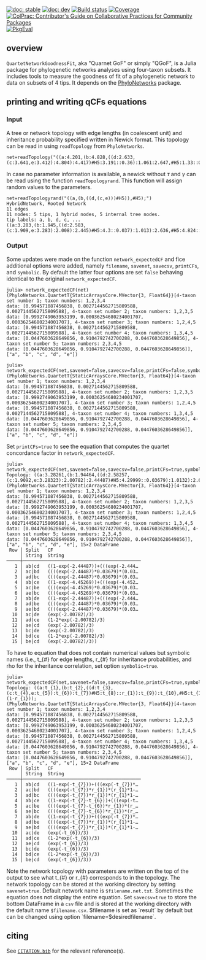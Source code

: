 [![doc: stable](https://img.shields.io/badge/docs-stable-blue.svg)](https://JuliaPhylo.github.io/QuartetNetworkGoodnessFit.jl/stable)
[![doc: dev](https://img.shields.io/badge/docs-dev-blue.svg)](https://JuliaPhylo.github.io/QuartetNetworkGoodnessFit.jl/dev)
[![Build status](https://github.com/JuliaPhylo/QuartetNetworkGoodnessFit.jl/workflows/CI/badge.svg?branch=master)](https://github.com/JuliaPhylo/QuartetNetworkGoodnessFit.jl/actions)
[![Coverage](https://codecov.io/gh/JuliaPhylo/QuartetNetworkGoodnessFit.jl/branch/master/graph/badge.svg)](https://codecov.io/gh/JuliaPhylo/QuartetNetworkGoodnessFit.jl)
[![ColPrac: Contributor's Guide on Collaborative Practices for Community Packages](https://img.shields.io/badge/ColPrac-Contributor's%20Guide-blueviolet)](https://github.com/SciML/ColPrac)
[![PkgEval](https://JuliaCI.github.io/NanosoldierReports/pkgeval_badges/Q/QuartetNetworkGoodnessFit.svg)](https://JuliaCI.github.io/NanosoldierReports/pkgeval_badges/report.html)

## overview

`QuartetNetworkGoodnessFit`, aka "Quarnet GoF" or simply "QGoF",
is a Julia package for phylogenetic networks analyses using four-taxon subsets.
It includes tools to measure the
goodness of fit of a phylogenetic network to data on subsets of 4 tips.
It depends on the [PhyloNetworks](https://github.com/JuliaPhylo/PhyloNetworks.jl)
package.

## printing and writing qCFs equations
### Input
A tree or network topology with edge lengths (in coalescent unit) and inheritance probability specified written in Newick format. This topology can be read in using `readTopology` from `PhyloNetworks`.
```
net=readTopology("((a:4.201,(b:4.828,((d:2.633,(c:3.641,e:3.412):4.804):4.417)#H5:3.191::0.36):1.061:2.647,#H5:1.33::0.64);")
```

In case no parameter information is available, a newick without $\tau$ and $\gamma$ can be read using the function `readTopologyrand`. This function will assign random values to the parameters.
```
net=readTopologyrand("((a,(b,((d,(c,e)))#H5)),#H5);")
HybridNetwork, Rooted Network
11 edges
11 nodes: 5 tips, 1 hybrid nodes, 5 internal tree nodes.
tip labels: a, b, d, c, ...
((a:3.283,(b:1.945,((d:2.583,(c:1.909,e:3.283):2.008):2.445)#H5:4.3::0.037):1.013):2.636,#H5:4.824::0.963);
```
### Output
Some updates were made on the function `network_expectedCF` and fice additional options were added, namely `filename`, `savenet`, `savecsv`, `printCFs`, and `symbolic`. By default the latter four options are set `false` behaving identical to the original `network_expectedCF`. 
```
julia> network_expectedCF(net)
(PhyloNetworks.QuartetT{StaticArraysCore.MVector{3, Float64}}[4-taxon set number 1; taxon numbers: 1,2,3,4
data: [0.994571087456838, 0.0027144562715809588, 0.0027144562715809588], 4-taxon set number 2; taxon numbers: 1,2,3,5
data: [0.9992749063953199, 0.00036254680234001707, 0.00036254680234001707], 4-taxon set number 3; taxon numbers: 1,2,4,5
data: [0.994571087456838, 0.0027144562715809588, 0.0027144562715809588], 4-taxon set number 4; taxon numbers: 1,3,4,5
data: [0.0447603628649856, 0.9104792742700288, 0.0447603628649856], 4-taxon set number 5; taxon numbers: 2,3,4,5
data: [0.0447603628649856, 0.9104792742700288, 0.0447603628649856]], ["a", "b", "c", "d", "e"])

julia> network_expectedCF(net,savenet=false,savecsv=false,printCFs=false,symbolic=false)
(PhyloNetworks.QuartetT{StaticArraysCore.MVector{3, Float64}}[4-taxon set number 1; taxon numbers: 1,2,3,4
data: [0.994571087456838, 0.0027144562715809588, 0.0027144562715809588], 4-taxon set number 2; taxon numbers: 1,2,3,5
data: [0.9992749063953199, 0.00036254680234001707, 0.00036254680234001707], 4-taxon set number 3; taxon numbers: 1,2,4,5
data: [0.994571087456838, 0.0027144562715809588, 0.0027144562715809588], 4-taxon set number 4; taxon numbers: 1,3,4,5
data: [0.0447603628649856, 0.9104792742700288, 0.0447603628649856], 4-taxon set number 5; taxon numbers: 2,3,4,5
data: [0.0447603628649856, 0.9104792742700288, 0.0447603628649856]], ["a", "b", "c", "d", "e"])
```

Set `printCFs=true` to see the equation that computes the quartet concordance factor in `network_expectedCF`.
```
julia> network_expectedCF(net,savenet=false,savecsv=false,printCFs=true,symbolic=false)
Topology: ((a:3.28261,(b:1.94464,((d:2.58257,(c:1.9092,e:3.28323):2.00782):2.44487)#H5:4.29999::0.03679):1.0132):2.6364,#H5:4.82378::0.96321);
(PhyloNetworks.QuartetT{StaticArraysCore.MVector{3, Float64}}[4-taxon set number 1; taxon numbers: 1,2,3,4
data: [0.994571087456838, 0.0027144562715809588, 0.0027144562715809588], 4-taxon set number 2; taxon numbers: 1,2,3,5
data: [0.9992749063953199, 0.00036254680234001707, 0.00036254680234001707], 4-taxon set number 3; taxon numbers: 1,2,4,5
data: [0.994571087456838, 0.0027144562715809588, 0.0027144562715809588], 4-taxon set number 4; taxon numbers: 1,3,4,5
data: [0.0447603628649856, 0.9104792742700288, 0.0447603628649856], 4-taxon set number 5; taxon numbers: 2,3,4,5
data: [0.0447603628649856, 0.9104792742700288, 0.0447603628649856]], ["a", "b", "c", "d", "e"], 15×2 DataFrame
 Row │ Split   CF
     │ String  String
─────┼───────────────────────────────────────────
   1 │ ab|cd   ((1-exp(-2.44487))+(((exp(-2.444…
   2 │ ac|bd   ((((exp(-2.44487)*0.03679)*(0.03…
   3 │ ad|bc   ((((exp(-2.44487)*0.03679)*(0.03…
   4 │ ab|ce   ((1-exp(-4.45269))+(((exp(-4.452…
   5 │ ac|be   ((((exp(-4.45269)*0.03679)*(0.03…
   6 │ ae|bc   ((((exp(-4.45269)*0.03679)*(0.03…
   7 │ ab|de   ((1-exp(-2.44487))+(((exp(-2.444…
   8 │ ad|be   ((((exp(-2.44487)*0.03679)*(0.03…
   9 │ ae|bd   ((((exp(-2.44487)*0.03679)*(0.03…
  10 │ ac|de   (exp(-2.00782)/3)
  11 │ ad|ce   (1-2*exp(-2.00782)/3)
  12 │ ae|cd   (exp(-2.00782)/3)
  13 │ bc|de   (exp(-2.00782)/3)
  14 │ bd|ce   (1-2*exp(-2.00782)/3)
  15 │ be|cd   (exp(-2.00782)/3))
```
To have to equation that does not contain numerical values but symbolic names (i.e., t_{#} for edge lengths, r_{#} for inheritance probabilities, and rho for the inheritance correlation, set option `symbolic=true`.
```
julia> network_expectedCF(net,savenet=false,savecsv=false,printCFs=true,symbolic=true)
Topology: ((a:t_{1},(b:t_{2},((d:t_{3},(c:t_{4},e:t_{5}):t_{6}):t_{7})#H5:t_{8}::r_{1}):t_{9}):t_{10},#H5:t_{11}::(1-r_{1}));
(PhyloNetworks.QuartetT{StaticArraysCore.MVector{3, Float64}}[4-taxon set number 1; taxon numbers: 1,2,3,4
data: [0.994571087456838, 0.0027144562715809588, 0.0027144562715809588], 4-taxon set number 2; taxon numbers: 1,2,3,5
data: [0.9992749063953199, 0.00036254680234001707, 0.00036254680234001707], 4-taxon set number 3; taxon numbers: 1,2,4,5
data: [0.994571087456838, 0.0027144562715809588, 0.0027144562715809588], 4-taxon set number 4; taxon numbers: 1,3,4,5
data: [0.0447603628649856, 0.9104792742700288, 0.0447603628649856], 4-taxon set number 5; taxon numbers: 2,3,4,5
data: [0.0447603628649856, 0.9104792742700288, 0.0447603628649856]], ["a", "b", "c", "d", "e"], 15×2 DataFrame
 Row │ Split   CF
     │ String  String
─────┼───────────────────────────────────────────
   1 │ ab|cd   ((1-exp(-t_{7}))+(((exp(-t_{7})*…
   2 │ ac|bd   ((((exp(-t_{7})*r_{1})*(r_{1}*1-…
   3 │ ad|bc   ((((exp(-t_{7})*r_{1})*(r_{1}*1-…
   4 │ ab|ce   ((1-exp(-t_{7}-t_{6}))+(((exp(-t…
   5 │ ac|be   ((((exp(-t_{7}-t_{6})*r_{1})*(r_…
   6 │ ae|bc   ((((exp(-t_{7}-t_{6})*r_{1})*(r_…
   7 │ ab|de   ((1-exp(-t_{7}))+(((exp(-t_{7})*…
   8 │ ad|be   ((((exp(-t_{7})*r_{1})*(r_{1}*1-…
   9 │ ae|bd   ((((exp(-t_{7})*r_{1})*(r_{1}*1-…
  10 │ ac|de   (exp(-t_{6})/3)
  11 │ ad|ce   (1-2*exp(-t_{6})/3)
  12 │ ae|cd   (exp(-t_{6})/3)
  13 │ bc|de   (exp(-t_{6})/3)
  14 │ bd|ce   (1-2*exp(-t_{6})/3)
  15 │ be|cd   (exp(-t_{6})/3))
```
Note the network topology with parameters are written on the top of the output to see what t_{#} or r_{#} corresponds to in the topology. The network topology can be stored at the working directory by setting `savenet=true`. Default network name is `$filename.net.txt`. Sometimes the equation does not display the entire equation. Set `savecsv=true` to store the bottom DataFrame in a `csv` file and is stored at the working directory with the default name `$filename.csv`. $filename is set as `result` by default but can be changed using option `filename=$desiredfilename`.

## citing

See [`CITATION.bib`](CITATION.bib) for the relevant reference(s).
